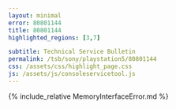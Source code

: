 ```yaml
---
layout: minimal
error: 80801144
title: 80801144
highlighted_regions: [3,7]

subtitle: Technical Service Bulletin
permalink: /tsb/sony/playstation5/80801144
css: /assets/css/highlight_page.css
js: /assets/js/consoleservicetool.js
---
```


{% include_relative MemoryInterfaceError.md %}
